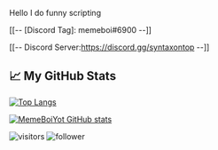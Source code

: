 


Hello 
I do funny scripting  


[[--
[Discord Tag]: memeboi#6900
--]]

[[--
Discord Server:https://discord.gg/syntaxontop
--]]


## &#x1f4c8; My GitHub Stats

[![Top Langs](https://github-readme-stats.vercel.app/api/top-langs/?username=<your_GitHub_username>&hide=java,html,css&theme=radical)](https://github.com/anuraghazra/github-readme-stats)

[![MemeBoiYot GitHub stats](https://github-readme-stats.vercel.app/api?username=<your_GitHub_username>&theme=radical)](https://github.com/anuraghazra/github-readme-stats)



![visitors](https://visitor-badge.glitch.me/badge?page_id=page.id)
![follower](https://img.shields.io/github/followers/Memeboiyot?style=social)

